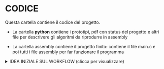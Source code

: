 # CODICE

Questa cartella contiene il codice del progetto.

* La cartella **python** contiene i prototipi, pdf con status del progetto e altri file per descrivere gli algoritmi da riprodurre in assembly

* La cartella assembly contiene il progetto finito: contiene il file main.c e poi tutti i file assembly per far funzionare il programma

<details><summary>IDEA INIZIALE SUL WORKFLOW (clicca per visualizzare)</summary>

Ecco la mia idea su come organizzare il progetto...
> NOTA: il codice che ho indicato e' pseudo-codice utile solo a indicare il concetto.
> Dovrebbe essere verosimile ma non e' detto.

<br>

Creiamo 3 cartelle, una per ogni fase di lavoro:

* fase 1: "```C```": contiene il progetto finito scritto solo in linguaggio C suddiviso in piu' file (uno per funzione per facilitare la conversione in assembly)
    > Questo ci permette di avere una base solida (magari testata da test automatici) da cui partire

    Esempio: funzione generica in un file chiamato ```nomefunzione_c.c``` (richiamato in qualche modo dal main o da un'altra funzione)
    ```c
    int nomefunzione_c(param1, param2) {
        istruzione_1;
        istruzione_2;
        istruzione_3;
        istruzione_4;
        istruzione_5;
    }
    ```

* fase 2: "```C_assembly```" o "```assembly_C```": all'inizio conterra' gli stessi file della cartella ```C```, poi man mano andremo a sostituire le singole istruzioni con istruzioni assembly.

    L'idea e' avere un main che richiama le sottofunzioni C che passano semplicemente i parametri alle funzioni assembly.

    Questo ci permette di utilizzare gli stessi test scritti nella fase 1 per garantire il
    funzionamento del codice con i test automatici.

    Primi passi (proseguo con l'esempio di sopra):
    ```c
    int nomefunzione_c(param1, param2) {
        __asm__(
            "istruzioni",
            "per",
            "fare",
            "cio' che fa",
            "l'istruzione 1 in C"
        );

        istruzione_2;
        istruzione_3;
        istruzione_4;
        istruzione_5;
    }
    ```

    Alla fine dovremmo avere:
    ```c
    extern nomefunzione_assembly(param1, param2);

    int nomefunzione_c(param1, param2) {
        /*
            Tutto cio' che fa nomefunzione_c e' richiamare la funzione assembly
            nel file nomefunzione_assembly.s
            > NOTA: io non farei una distinzione cosi' evidente con "_c" o "_assembly".
            > forse ha senso solo per "_c" ma non per i nomi dei file (e delle funzioni) che andremo a consegnare.
        */
        nomefunzione_assembly(param1, param2);
    }
    ```

* fase 3: "```assembly```": all'inizio conterra' solo il file C con il main, poi conterra' i singoli
file delle funzioni assembly (suddivise una per ogni file) copiate da quelle nella cartella della fase 2.

    Un ultimo test automatico verifichera' che i file rimarranno allineati tra la fase 2 e la fase 3.

    Esempio:

    prendiamo il file ```nomefunzione_assembly.s``` (con la funzione ```nomefunzione_assembly```)
    e tutti gli altri file e infine richiamiamo dal main le sottofunzioni assembly:
    ```c
    extern aggregatore_sottofunzioni_assembly(int param);

    int main() {
        /*
            Adesso che tutto e' organizzato in file scritti
            solo in assembly l'unica cosa da fare e' richiamare
            la funzione che aggrega tutto il codice assembly.
        */
        aggregatore_sottofunzioni_assembly(param);
    }
    ```

---

<br>


Per suddividere il lavoro direi che i passi sono questi:

*  decidiamo insieme quanti sottoprogrammi creare e come chiamarli
    > Solo fase 1, dopo manteniamo i nomi uguali

* suddividiamo in parti uguali il numero di sottoprogrammi da creare
    > Ogni persona sara' "specializzata" in ```<X>``` sottoprogrammi

* uniamo insieme i "pezzi del puzzle" (sottofunzioni / codice)
    > Nella prima fase il codice sara' in C e nella terza (quasi tutto) sara' scritto in assembly, nella seconda fase avremo un mix tra assembly e C)

* Creiamo (e ampliamo) i test.
    > solo nella fase 1, poi i test rimangono uguali nella seconda fase


</details>

